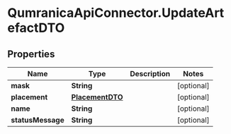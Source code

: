 # QumranicaApiConnector.UpdateArtefactDTO

## Properties

Name | Type | Description | Notes
------------ | ------------- | ------------- | -------------
**mask** | **String** |  | [optional] 
**placement** | [**PlacementDTO**](PlacementDTO.md) |  | [optional] 
**name** | **String** |  | [optional] 
**statusMessage** | **String** |  | [optional] 


